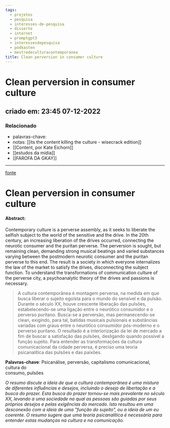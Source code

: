 ```yaml
---
tags:
  - projetos
  - pesquisa
  - interesses-de-pesquisa
  - disserte
  - internet
  - promptgpt3
  - interessesdepesquisa
  - podkasten
  - mestredeculturacontemporanea
title: Clean perversion in consumer culture
---
```


# Clean perversion in consumer culture

## criado em: 23:45 07-12-2022

### Relacionado

- palavras-chave: 
- notas: [[its the content killing the culture - wisecrack edition]]
- [[Content, por Kate Eichorn]]
- [[estudos da mídia]]
- [[FAROFA DA GKAY]]
---

[fonte](https://sistema.funarte.gov.br/tainacan/periodicos/perversao-clean-na-cultura-do-consumoclean-perversion-in-consumer-culture-2/)

# Clean perversion in consumer culture

#### **Abstract:** 

Contemporary culture is a perverse assembly, as it seeks to liberate the selfish subject to the world of the sensitive and the drive. In the 20th century, an increasing liberation of the drives occurred, connecting the neurotic consumer and the puritan perverse. The perversion is sought, but remaining clean, demanding strong musical beatings and varied substances varying between the postmodern neurotic consumer and the puritan perverse to this end. The result is a society in which everyone internalizes the law of the market to satisfy the drives, disconnecting the subject function. To understand the transformations of communication culture of the perverse city, a psychoanalytic theory of the drives and passions is necessary.

>A cultura contemporânea é montagem perversa, na medida em que busca liberar o sujeito egoísta para o mundo do sensível e da pulsão. Durante o século XX, houve crescente liberação das pulsões, estabelecendo-se uma ligação entre o neurótico consumidor e o perverso puritano. Busca-se a perversão, mas permanecendo-se clean, exigindo, para tal, batidas musicais pulsionais e substâncias variadas com graus entre o neurótico consumidor pós-moderno e o perverso puritano. O resultado é a interiorização da lei de mercado a fim de buscar a satisfação das pulsões, desligando quando possível a função sujeito. Para entender as transformações da cultura comunicacional da cidade perversa, é preciso uma teoria psicanalítica das pulsões e das paixões. 

**Palavras-chave**: Psicanálise, perversão, capitalismo comunicacional, cultura do  
consumo, pulsões

*O resumo discute a ideia de que a cultura contemporânea é uma mistura de diferentes influências e desejos, incluindo o desejo de libertação e a busca do prazer. Esta busca do prazer tornou-se mais prevalente no século XX, levando a uma sociedade na qual as pessoas são guiadas por seus próprios desejos e pelas exigências do mercado. Isto resultou em uma desconexão com a ideia de uma "função do sujeito", ou a ideia de um eu coerente. O resumo sugere que uma teoria psicanalítica é necessária para entender estas mudanças na cultura e na comunicação.*
